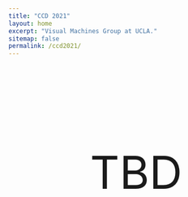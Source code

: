 ```yaml
---
title: "CCD 2021"
layout: home
excerpt: "Visual Machines Group at UCLA."
sitemap: false
permalink: /ccd2021/
---
```


<br> <br> <br> <br>

<div style="width: 100%">
  
  <p style="font-size: 90px; text-align: center">TBD</p>
  
</div>
